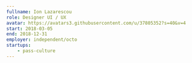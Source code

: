 ```yaml
---
fullname: Ion Lazarescou
role: Designer UI / UX
avatar: https://avatars3.githubusercontent.com/u/37805352?s=40&v=4
start: 2018-03-05
end: 2018-12-31
employer: independent/octo
startups:
    - pass-culture
---
```

